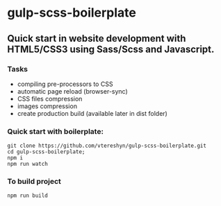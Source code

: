 # gulp-scss-boilerplate

## Quick start in website development with HTML5/CSS3 using Sass/Scss and Javascript.

### Tasks

- compiling pre-processors to CSS
- automatic page reload (browser-sync)
- CSS files compression
- images compression
- create production build (available later in dist folder)

### Quick start with boilerplate:

```ssh
git clone https://github.com/vtereshyn/gulp-scss-boilerplate.git
cd gulp-scss-boilerplate;
npm i
npm run watch
```

### To build project

```ssh
npm run build
```
